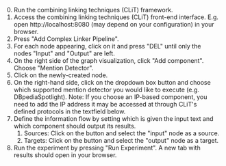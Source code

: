 0. Run the combining linking techniques (CLiT) framework.
1. Access the combining linking techniques (CLiT) front-end interface. E.g. open http://localhost:8080 (may depend on your configuration) in your browser.
2. Press "Add Complex Linker Pipeline".
3. For each node appearing, click on it and press "DEL" until only the nodes "Input" and "Output" are left.
4. On the right side of the graph visualization, click "Add component".
Choose "Mention Detector".
5. Click on the newly-created node.
6. On the right-hand side, click on the dropdown box button and choose which supported 
mention detector you would like to execute (e.g. DBpediaSpotlight).
Note: If you choose an IP-based component, you need to add the IP address it may be accessed at through CLiT's defined protocols in the textfield below.
7. Define the information flow by setting which is given the input text and which component should output its results.
	1. Sources: Click on the button and select the "input" node as a source.
	2. Targets: Click on the button and select the "output" node as a target.
8. Run the experiment by pressing "Run Experiment". A new tab with results should open in your browser.
